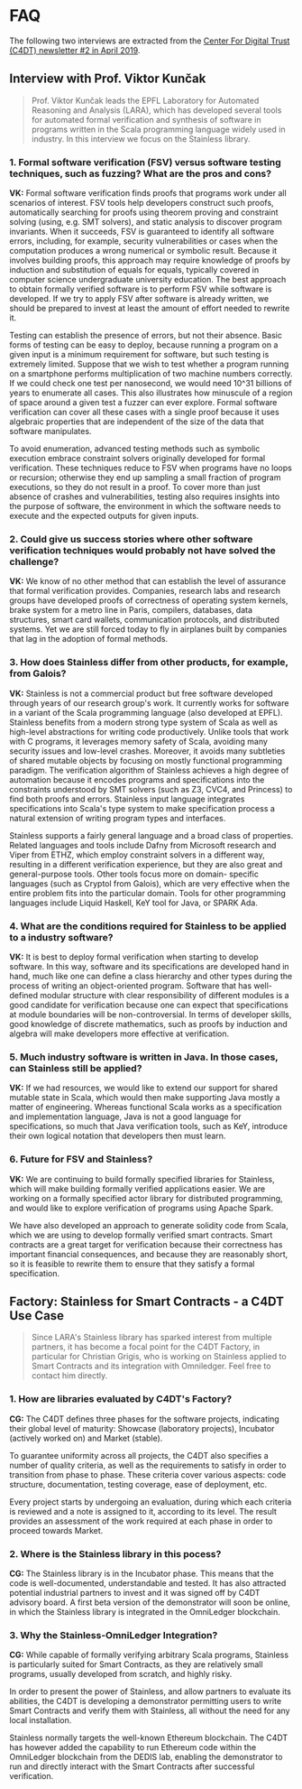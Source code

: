 # FAQ

The following two interviews are extracted from the [Center For Digital Trust (C4DT) newsletter #2 in April 2019](https://mailchi.mp/6d0f3c2d3070/c4dt-newsletter-april-2366037?e=ec2376a2c8).

## Interview with Prof. Viktor Kunčak

> Prof. Viktor Kunčak leads the EPFL Laboratory for Automated Reasoning and Analysis (LARA), which has developed several tools for automated formal verification and synthesis of software in programs written in the Scala programming language widely used in industry. In this interview we focus on the Stainless library.

### 1. Formal software verification (FSV) versus software testing techniques, such as fuzzing? What are the pros and cons?

**VK:** Formal software verification finds proofs that programs work under all scenarios of interest. FSV tools help developers construct such proofs, automatically searching for proofs using theorem proving and constraint solving (using, e.g. SMT solvers), and static analysis to discover program invariants. When it succeeds, FSV is guaranteed to identify all software errors, including, for example, security vulnerabilities or cases when the computation produces a wrong numerical or symbolic result. Because it involves building proofs, this approach may require knowledge of proofs by induction and substitution of equals for equals, typically covered in computer science undergraduate university education. The best approach to obtain formally verified software is to perform FSV while software is developed. If we try to apply FSV after software is already written, we should be prepared to invest at least the amount of effort needed to rewrite it.

Testing can establish the presence of errors, but not their absence. Basic forms of testing can be easy to deploy, because running a program on a given input is a minimum requirement for software, but such testing is extremely limited. Suppose that we wish to test whether a program running on a smartphone performs multiplication of two machine numbers correctly. If we could check one test per nanosecond, we would need 10^31 billions of years to enumerate all cases. This also illustrates how minuscule of a region of space around a given test a fuzzer can ever explore. Formal software verification can cover all these cases with a single proof because it uses algebraic properties that are independent of the size of the data that software manipulates.

To avoid enumeration, advanced testing methods such as symbolic execution embrace constraint solvers originally developed for formal verification. These techniques reduce to FSV when programs have no loops or recursion; otherwise they end up sampling a small fraction of program executions, so they do not result in a proof. To cover more than just absence of crashes and vulnerabilities, testing also requires insights into the purpose of software, the environment in which the software needs to execute and the expected outputs for given inputs.

### 2. Could give us success stories where other software verification techniques would probably not have solved the challenge?

**VK:** We know of no other method that can establish the level of assurance that formal verification provides. Companies, research labs and research groups have developed proofs of correctness of operating system kernels, brake system for a metro line in Paris, compilers, databases, data structures, smart card wallets, communication protocols, and distributed systems. Yet we are still forced today to fly in airplanes built by companies that lag in the adoption of formal methods.

### 3. How does Stainless differ from other products, for example, from Galois?

**VK:** Stainless is not a commercial product but free software developed through years of our research group's work. It currently works for software in a variant of the Scala programming language (also developed at EPFL). Stainless benefits from a modern strong type system of Scala as well as high-level abstractions for writing code productively. Unlike tools that work with C programs, it leverages memory safety of Scala, avoiding many security issues and low-level crashes. Moreover, it avoids many subtleties of shared mutable objects by focusing on mostly functional programming paradigm. The verification algorithm of Stainless achieves a high degree of automation because it encodes programs and specifications into the constraints understood by SMT solvers (such as Z3, CVC4, and Princess) to find both proofs and errors. Stainless input language integrates specifications into Scala's type system to make specification process a natural extension of writing program types and interfaces.

Stainless supports a fairly general language and a broad class of properties. Related languages and tools include Dafny from Microsoft research and Viper from ETHZ, which employ constraint solvers in a different way, resulting in a different verification experience, but they are also great and general-purpose tools. Other tools focus more on domain- specific languages (such as Cryptol from Galois), which are very effective when the entire problem fits into the particular domain. Tools for other programming languages include Liquid Haskell, KeY tool for Java, or SPARK Ada.

### 4. What are the conditions required for Stainless to be applied to a industry software?

**VK:** It is best to deploy formal verification when starting to develop software. In this way, software and its specifications are developed hand in hand, much like one can define a class hierarchy and other types during the process of writing an object-oriented program. Software that has well-defined modular structure with clear responsibility of different modules is a good candidate for verification because one can expect that specifications at module boundaries will be non-controversial. In terms of developer skills, good knowledge of discrete mathematics, such as proofs by induction and algebra will make developers more effective at verification.

### 5. Much industry software is written in Java. In those cases, can Stainless still be applied?

**VK:** If we had resources, we would like to extend our support for shared mutable state in Scala, which would then make supporting Java mostly a matter of engineering. Whereas functional Scala works as a specification and implementation language, Java is not a good language for specifications, so much that Java verification tools, such as KeY, introduce their own logical notation that developers then must learn.

### 6. Future for FSV and Stainless?

**VK:** We are continuing to build formally specified libraries for Stainless, which will make building formally verified applications easier. We are working on a formally specified actor library for distributed programming, and would like to explore verification of programs using Apache Spark.

We have also developed an approach to generate solidity code from Scala, which we are using to develop formally verified smart contracts. Smart contracts are a great target for verification because their correctness has important financial consequences, and because they are reasonably short, so it is feasible to rewrite them to ensure that they satisfy a formal specification.

## Factory: Stainless for Smart Contracts - a C4DT Use Case

> Since LARA's Stainless library has sparked interest from multiple partners, it has become a focal point for the C4DT Factory, in particular for Christian Grigis, who is working on Stainless applied to Smart Contracts and its integration with Omniledger. Feel free to contact him directly.

### 1. How are libraries evaluated by C4DT's Factory?

**CG:** The C4DT defines three phases for the software projects, indicating their global level of maturity: Showcase (laboratory projects), Incubator (actively worked on) and Market (stable).

To guarantee uniformity across all projects, the C4DT also specifies a number of quality criteria, as well as the requirements to satisfy in order to transition from phase to phase. These criteria cover various aspects: code structure, documentation, testing coverage, ease of deployment, etc.

Every project starts by undergoing an evaluation, during which each criteria is reviewed and a note is assigned to it, according to its level. The result provides an assessment of the work required at each phase in order to proceed towards Market.

### 2. Where is the Stainless library in this pocess?

**CG:** The Stainless library is in the Incubator phase. This means that the code is well-documented, understandable and tested. It has also attracted potential industrial partners to invest and it was signed off by C4DT advisory board. A first beta version of the demonstrator will soon be online, in which the Stainless library is integrated in the OmniLedger blockchain.

### 3. Why the Stainless-OmniLedger Integration?
**CG:** While capable of formally verifying arbitrary Scala programs, Stainless is particularly suited for Smart Contracts, as they are relatively small programs, usually developed from scratch, and highly risky.

In order to present the power of Stainless, and allow partners to evaluate its abilities, the C4DT is developing a demonstrator permitting users to write Smart Contracts and verify them with Stainless, all without the need for any local installation.

Stainless normally targets the well-known Ethereum blockchain. The C4DT has however added the capability to run Ethereum code within the OmniLedger blockchain from the DEDIS lab, enabling the demonstrator to run and directly interact with the Smart Contracts after successful verification.
